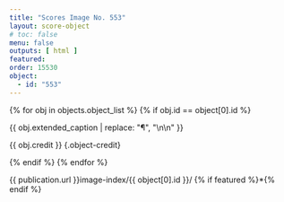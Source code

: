 ```yaml
---
title: "Scores Image No. 553"
layout: score-object
# toc: false
menu: false
outputs: [ html ]
featured: 
order: 15530
object:
  - id: "553"
---
```


{% for obj in objects.object_list %}
{% if obj.id == object[0].id %}

{{ obj.extended_caption | replace: "¶", "\n\n" }}

{{ obj.credit }} {.object-credit}

{% endif %}
{% endfor %}

<div class="object-credit object-url is-print-only">

{{ publication.url }}image-index/{{ object[0].id }}/ {% if featured %}*{% endif %}

</div>
